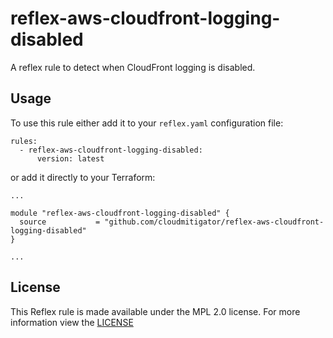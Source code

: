 # reflex-aws-cloudfront-logging-disabled

A reflex rule to detect when CloudFront logging is disabled.

## Usage
To use this rule either add it to your `reflex.yaml` configuration file:  
```
rules:
  - reflex-aws-cloudfront-logging-disabled:
      version: latest
```

or add it directly to your Terraform:  
```
...

module "reflex-aws-cloudfront-logging-disabled" {
  source           = "github.com/cloudmitigator/reflex-aws-cloudfront-logging-disabled"
}

...
```

## License
This Reflex rule is made available under the MPL 2.0 license. For more information view the [LICENSE](https://github.com/cloudmitigator/reflex-aws-cloudfront-logging-disabled/blob/master/LICENSE) 
